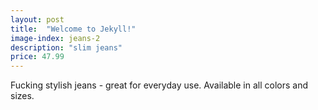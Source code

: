 ```yaml
---
layout: post
title:  "Welcome to Jekyll!"
image-index: jeans-2
description: "slim jeans"
price: 47.99
---
```

Fucking stylish jeans - great for everyday use. 
Available in all colors and sizes. 